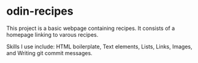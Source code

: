 # odin-recipes
This project is a basic webpage containing recipes. It consists of a homepage linking to varous recipes. 

Skills I use include: HTML boilerplate, Text elements, Lists, Links, Images, and Writing git commit messages. 
